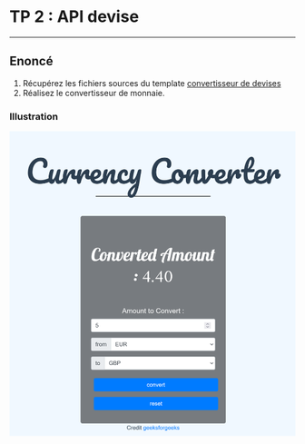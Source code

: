 # TP 2 : API devise

---

## Enoncé

1. Récupérez les fichiers sources du template [convertisseur de devises](./ressources/tp2.zip)
2. Réalisez le convertisseur de monnaie.

### Illustration

![convertor](./img/convertor.png)

